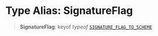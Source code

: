 # Type Alias: SignatureFlag

> **SignatureFlag**: keyof *typeof* [`SIGNATURE_FLAG_TO_SCHEME`](../variables/SIGNATURE_FLAG_TO_SCHEME.md)

